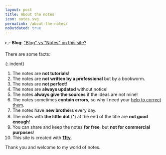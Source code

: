 ```yaml
---
layout: post
title: About the notes
icon: notes.svg
permalink: /about-the-notes/
noOutdated: true
---
```


👉 **Blog**: ["Blog" vs "Notes" on this site?](/blog-vs-note/)

There are some facts:

{:.indent}
1. The notes are **not tutorials**!
2. The notes are **not written by a professional** but by a bookworm.
3. The notes are **not perfect**!
4. The notes are **always updated** without notice!
5. The notes **always give the sources** if the ideas are not mine!
6. The notes sometimes **contain errors**, so why I need your [help to correct them](https://github.com/dinhanhthi/dinhanhthi.com/discussions).
7. The notes have **new brothers** every day.
8. The notes with **the little dot** (<sup>•</sup>) at the end of the title are **not good enough**!
9. You can share and keep the notes **for free**, but **not for commercial purposes**!
10. This site is created with [**11ty**](https://www.11ty.dev/).

Thank you and welcome to my world of notes.
